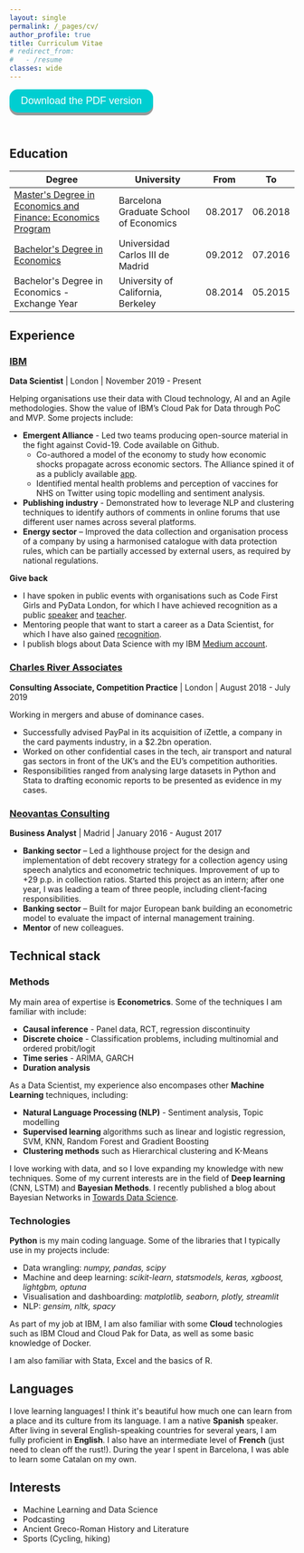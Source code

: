 ```yaml
---
layout: single
permalink: /_pages/cv/
author_profile: true
title: Curriculum Vitae
# redirect_from:
#   - /resume
classes: wide
---
```


<style>
.button {
  display: inline-block;
  padding: 10px 20px;
  font-size: 18px;
  cursor: pointer;
  text-align: center;
  text-decoration: none;
  outline: none;
  color: #fff;
  background-color: #00CED1;
  border: none;
  border-radius: 15px;
  box-shadow: 0 5px #999;
}

.button:hover {background-color: #00CED1} 

.button:active {
  background-color: #00CED1;
  /* box-shadow: 0 5px #666; */
  transform: translateY(4px);
}
</style>

<button class="button" onclick="location.href='https://alvarocorrales.github.io/assets/images/ACC_CV_042021.pdf'" type="button">Download the PDF version</button>

<br>

## Education

| Degree | University | From | To |
| --- | --- | --- | --- |
| [Master's Degree in Economics and Finance: Economics Program](https://barcelonagse.eu/study/masters-programs/economics) | Barcelona Graduate School of Economics | 08.2017 | 06.2018 |
| [Bachelor's Degree in Economics](https://www.uc3m.es/bachelor-degree/economy) | Universidad Carlos III de Madrid | 09.2012 | 07.2016 |
| Bachelor's Degree in Economics - Exchange Year | University of California, Berkeley | 08.2014 | 05.2015 |


## Experience
### [IBM](https://www.ibm.com/uk-en/garage)
**Data Scientist** | London | November 2019 - Present

Helping organisations use their data with Cloud technology, AI and an Agile methodologies. Show the value of IBM’s Cloud Pak for Data through PoC and MVP. Some projects include:

- **Emergent Alliance** -  Led two teams producing open-source material in the fight against Covid-19. Code available on Github.
  - Co-authored a model of the economy to study how economic shocks propagate across economic sectors. The Alliance spined it of as a publicly available [app](https://emergentalliance.org/products-and-services/economic-engine/). 
  - Identified mental health problems and perception of vaccines for NHS on Twitter using topic modelling and sentiment analysis.
- **Publishing industry** - Demonstrated how to leverage NLP and clustering techniques to identify authors of comments in online forums that use different user names across several platforms. 
- **Energy sector** – Improved the data collection and organisation process of a company by using a harmonised catalogue with data protection rules, which can be partially accessed by external users, as required by national regulations.

**Give back**
- I have spoken in public events with organisations such as Code First Girls and PyData London, for which I have achieved recognition as a public [speaker](https://www.youracclaim.com/badges/f94d74c3-e287-4a33-947e-1982c5ee4432/public_url) and [teacher](https://www.youracclaim.com/badges/dd074e83-1583-4f46-bc08-bfef41fe8d3d/public_url).
- Mentoring people that want to start a career as a Data Scientist, for which I have also gained [recognition](https://www.youracclaim.com/badges/e48a1e85-043a-4d69-84f7-372072a03248/public_url).
- I publish blogs about Data Science with my IBM [Medium account](https://medium.com/@alvaro.corrales.cano).

### [Charles River Associates](https://ecp.crai.com/) 
**Consulting Associate, Competition Practice** | London | August 2018 - July 2019 

Working in mergers and abuse of dominance cases.
- Successfully advised PayPal in its acquisition of iZettle, a company in the card payments industry, in a $2.2bn operation.
- Worked on other confidential cases in the tech, air transport and natural gas sectors in front of the UK’s and the EU’s competition authorities. 
- Responsibilities ranged from analysing large datasets in Python and Stata to drafting economic reports to be presented as evidence in my cases.

### [Neovantas Consulting](https://www.neovantas.com/en/home/)
**Business Analyst** | Madrid | January 2016 - August 2017 

- **Banking sector** – Led a lighthouse project for the design and implementation of debt recovery strategy for a collection agency using speech analytics and econometric techniques. Improvement of up to +29 p.p. in collection ratios. Started this project as an intern; after one year, I was leading a team of three people, including client-facing responsibilities. 
- **Banking sector** – Built for major European bank building an econometric model to evaluate the impact of internal management training.
- **Mentor** of new colleagues.



## Technical stack
### Methods
My main area of expertise is **Econometrics**. Some of the techniques I am familiar with include:
- **Causal inference** - Panel data, RCT, regression discontinuity
- **Discrete choice** - Classification problems, including multinomial and ordered probit/logit
- **Time series** - ARIMA, GARCH
- **Duration analysis**

As a Data Scientist, my experience also encompases other **Machine Learning** techniques, including:
- **Natural Language Processing (NLP)** - Sentiment analysis, Topic modelling
- **Supervised learning** algorithms such as linear and logistic regression, SVM, KNN, Random Forest and Gradient Boosting
- **Clustering methods** such as Hierarchical clustering and K-Means

I love working with data, and so I love expanding my knowledge with new techniques. Some of my current interests are in the field of **Deep learning** (CNN, LSTM) and **Bayesian Methods**. I recently published a blog about Bayesian Networks in [Towards Data Science](https://towardsdatascience.com/applying-bayesian-networks-to-covid-19-diagnosis-73b06c3418d8).

### Technologies
**Python** is my main coding language. Some of the libraries that I typically use in my projects include:
- Data wrangling: *numpy, pandas, scipy*
- Machine and deep learning: *scikit-learn, statsmodels, keras, xgboost, lightgbm, optuna*
- Visualisation and dashboarding: *matplotlib, seaborn, plotly, streamlit*
- NLP: *gensim, nltk, spacy*

As part of my job at IBM, I am also familiar with some **Cloud** technologies such as IBM Cloud and Cloud Pak for Data, as well as some basic knowledge of Docker. 

I am also familiar with Stata, Excel and the basics of R. 

## Languages
I love learning languages! I think it's beautiful how much one can learn from a place and its culture from its language. I am a native **Spanish** speaker. After living in several English-speaking countries for several years, I am fully proficient in **English**. I also have an intermediate level of **French** (just need to clean off the rust!). During the year I spent in Barcelona, I was able to learn some Catalan on my own.


## Interests
- Machine Learning and Data Science
- Podcasting
- Ancient Greco-Roman History and Literature
- Sports (Cycling, hiking)

